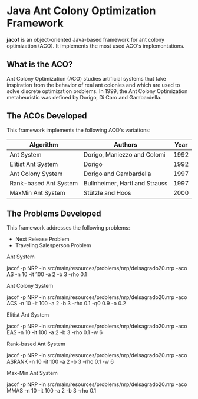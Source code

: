 Java Ant Colony Optimization Framework
=========
**jacof** is an object-oriented Java-based framework for ant colony optimization (ACO). It implements the most used ACO's implementations.

What is the ACO?
-----

Ant Colony Optimization (ACO) studies artificial systems that take inspiration from the behavior of real ant colonies and which are used to solve discrete optimization problems. In 1999, the Ant Colony Optimization metaheuristic was defined by Dorigo, Di Caro and Gambardella.

The ACOs Developed
-------

This framework implements the following ACO's variations:

| Algorithm                  | Authors | Year |
|---------------------------|----------------------|----------------------|
Ant System | Dorigo, Maniezzo and Colomi | 1992 |
Elitist Ant System | Dorigo | 1992 |
Ant Colony System | Dorigo and Gambardella | 1997 |
Rank-based Ant System | Bullnheimer, Hartl and Strauss | 1997 |
MaxMin Ant System | Stützle and Hoos | 2000 |

The Problems Developed
-------

This framework addresses the following problems:

* Next Release Problem
* Traveling Salesperson Problem


Ant System

jacof -p NRP -in src/main/resources/problems/nrp/delsagrado20.nrp -aco AS -n 10 -it 100 -a 2 -b 3 -rho 0.1

Ant Colony System

jacof -p NRP -in src/main/resources/problems/nrp/delsagrado20.nrp -aco ACS -n 10 -it 100 -a 2 -b 3 -rho 0.1 -q0 0.9 -o 0.2

Elitist Ant System

jacof -p NRP -in src/main/resources/problems/nrp/delsagrado20.nrp -aco EAS -n 10 -it 100 -a 2 -b 3 -rho 0.1 -w 6

Rank-based Ant System

jacof -p NRP -in src/main/resources/problems/nrp/delsagrado20.nrp -aco ASRANK -n 10 -it 100 -a 2 -b 3 -rho 0.1 -w 6

Max-Min Ant System

jacof -p NRP -in src/main/resources/problems/nrp/delsagrado20.nrp -aco MMAS -n 10 -it 100 -a 2 -b 3 -rho 0.1

